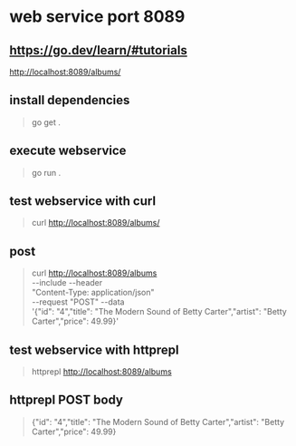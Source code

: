 
# web service  port 8089

## <https://go.dev/learn/#tutorials>

<http://localhost:8089/albums/>

## install dependencies
>
> go get .

## execute webservice
>
> go run .

## test webservice with curl
>
> curl <http://localhost:8089/albums/>

## post
>
> curl <http://localhost:8089/albums> \
    --include --header \
    "Content-Type: application/json" \
    --request "POST" --data \
    '{"id": "4","title": "The Modern Sound of Betty Carter","artist": "Betty Carter","price": 49.99}'

## test webservice with httprepl
>
> httprepl <http://localhost:8089/albums>

## httprepl POST body
>
> {"id": "4","title": "The Modern Sound of Betty Carter","artist": "Betty Carter","price": 49.99}
